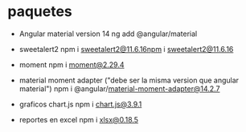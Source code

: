 # paquetes 
- Angular material version 14
ng add @angular/material

- sweetalert2
npm i sweetalert2@11.6.16npm i sweetalert2@11.6.16

- moment
npm i moment@2.29.4

- material moment adapter  ("debe ser la misma version que angular material")
npm i @angular/material-moment-adapter@14.2.7

- graficos
chart.js
npm i chart.js@3.9.1

- reportes en excel
npm i xlsx@0.18.5